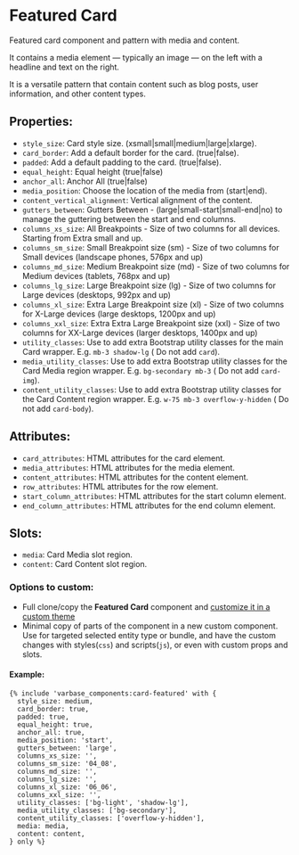 # Featured Card

Featured card component and pattern with media and content.

It contains a media element — typically an image — on the left with a headline and text on the right.

It is a versatile pattern that contain content such as blog posts, user information, and other content types.

## Properties:
* `style_size`: Card style size. (xsmall|small|medium|large|xlarge).
* `card_border`: Add a default border for the card. (true|false).
* `padded`: Add a default padding to the card. (true|false).
* `equal_height`: Equal height (true|false)
* `anchor_all`: Anchor All (true|false)
* `media_position`: Choose the location of the media from (start|end).
* `content_vertical_alignment`: Vertical alignment of the content.
* `gutters_between`: Gutters Between - (large|small-start|small-end|no) to manage the guttering between the start and end columns.
* `columns_xs_size`: All Breakpoints - Size of two columns for all devices.
                    Starting from Extra small and up.
* `columns_sm_size`: Small Breakpoint size (sm) - Size of two columns for Small devices
                    (landscape phones, 576px and up)
* `columns_md_size`: Medium Breakpoint size (md) - Size of two columns for Medium devices
                    (tablets, 768px and up)
* `columns_lg_size`: Large Breakpoint size (lg) - Size of two columns for Large devices
                    (desktops, 992px and up)
* `columns_xl_size`: Extra Large Breakpoint size (xl) - Size of two columns for X-Large devices
                    (large desktops, 1200px and up)
* `columns_xxl_size`: Extra Extra Large Breakpoint size (xxl) - Size of two columns for XX-Large devices
                      (larger desktops, 1400px and up)
* `utility_classes`: Use to add extra Bootstrap utility classes for the main Card wrapper.
                    E.g. `mb-3 shadow-lg` ( Do not add `card`).
* `media_utility_classes`: Use to add extra Bootstrap utility classes for the Card Media region wrapper.
                          E.g. `bg-secondary mb-3` ( Do not add `card-img`).
* `content_utility_classes`: Use to add extra Bootstrap utility classes for the Card Content region wrapper.
                            E.g. `w-75 mb-3 overflow-y-hidden`  ( Do not add `card-body`).

## Attributes:
* `card_attributes`: HTML attributes for the card element.
* `media_attributes`: HTML attributes for the media element.
* `content_attributes`: HTML attributes for the content element.
* `row_attributes`: HTML attributes for the row element.
* `start_column_attributes`: HTML attributes for the start column element.
* `end_column_attributes`: HTML attributes for the end column element.

## Slots:
* `media`: Card Media slot region.
* `content`: Card Content slot region.

### Options to custom:
- Full clone/copy the **Featured Card** component and [customize it in a custom theme](https://docs.varbase.vardot.com/v/10.0.x/developers/theme-development-with-varbase/customize-a-varbase-sdc-component-in-a-custom-theme)
- Minimal copy of parts of the component in a new custom component. Use for targeted selected entity type or bundle, and have the custom changes with styles(`css`) and scripts(`js`), or even with custom props and slots.

#### Example:

```
{% include 'varbase_components:card-featured' with {
  style_size: medium,
  card_border: true,
  padded: true,
  equal_height: true,
  anchor_all: true,
  media_position: 'start',
  gutters_between: 'large',
  columns_xs_size: '',
  columns_sm_size: '04_08',
  columns_md_size: '',
  columns_lg_size: '',
  columns_xl_size: '06_06',
  columns_xxl_size: '',
  utility_classes: ['bg-light', 'shadow-lg'],
  media_utility_classes: ['bg-secondary'],
  content_utility_classes: ['overflow-y-hidden'],
  media: media,
  content: content,
} only %}
```
